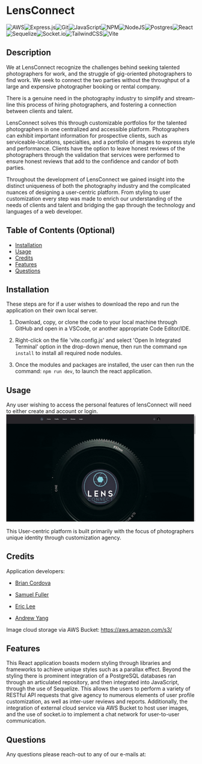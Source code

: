 # LensConnect
 ![AWS](https://img.shields.io/badge/AWS-%23FF9900.svg?style=for-the-badge&logo=amazon-aws&logoColor=white)![Express.js](https://img.shields.io/badge/express.js-%23404d59.svg?style=for-the-badge&logo=express&logoColor=%2361DAFB)![Git](https://img.shields.io/badge/git-%23F05033.svg?style=for-the-badge&logo=git&logoColor=white)![JavaScript](https://img.shields.io/badge/javascript-%23323330.svg?style=for-the-badge&logo=javascript&logoColor=%23F7DF1E)![NPM](https://img.shields.io/badge/NPM-%23CB3837.svg?style=for-the-badge&logo=npm&logoColor=white)![NodeJS](https://img.shields.io/badge/node.js-6DA55F?style=for-the-badge&logo=node.js&logoColor=white)![Postgres](https://img.shields.io/badge/postgres-%23316192.svg?style=for-the-badge&logo=postgresql&logoColor=white)![React](https://img.shields.io/badge/react-%2320232a.svg?style=for-the-badge&logo=react&logoColor=%2361DAFB)![Sequelize](https://img.shields.io/badge/Sequelize-52B0E7?style=for-the-badge&logo=Sequelize&logoColor=white)![Socket.io](https://img.shields.io/badge/Socket.io-black?style=for-the-badge&logo=socket.io&badgeColor=010101)![TailwindCSS](https://img.shields.io/badge/tailwindcss-%2338B2AC.svg?style=for-the-badge&logo=tailwind-css&logoColor=white)![Vite](https://img.shields.io/badge/vite-%23646CFF.svg?style=for-the-badge&logo=vite&logoColor=white)

 
## Description
We at LensConnect recognize the challenges behind seeking talented photographers for work, and the struggle of gig-oriented photographers to find work. We seek to connect the two parties without the throughput of a large and expensive photographer booking or rental company.

There is a genuine need in the photography industry to simplify and stream-line this process of hiring photographers, and fostering a connection between clients and talent.

LensConnect solves this through customizable portfolios for the talented photographers in one centralized and accessible platform. Photographers can exhibit important information for prospective clients, such as serviceable-locations, specialties, and a portfolio of images to express style and performance. Clients have the option to leave honest reviews of the photographers through the validation that services were performed to ensure honest reviews that add to the confidence and candor of both parties. 

Throughout the development of LensConnect we gained insight into the distinct uniqueness of both the photography industry and the complicated nuances of designing a user-centric platform. From styling to user customization every step was made to enrich our understanding of the needs of clients and talent and bridging the gap through the technology and languages of a web developer. 

## Table of Contents (Optional)

- [Installation](#installation)
- [Usage](#usage)
- [Credits](#credits)
- [Features](#features)
- [Questions](#questions)

## Installation
These steps are for if a user wishes to download the repo and run the application on their own local server.

1. Download, copy, or clone the code to your local machine through GitHub and open in a VSCode, or another appropriate Code Editor/IDE. 


3. Right-click on the file 'vite.config.js' and select 'Open In Integrated Terminal' option in the drop-down menue, then run the command ```npm install``` to install all required node nodules. 


6. Once the modules and packages are installed, the user can then run the command: ```npm run dev```, to launch the react application.

## Usage

Any user wishing to access the personal features of lensConnect will need to either create and account or login.
![Gif of login/signup process](public/READMEImages/loginandsignup.gif)

This User-centric platform is built primarily with the focus of photographers unique identity through customization agency.

## Credits

Application developers:

* <a href="https://github.com/BrianHCordova"> Brian Cordova </a>

* <a href="https://github.com/SamuelFullerCA"> Samuel Fuller </a>

* <a href="https://github.com/ericeya"> Eric Lee </a>

* <a href="https://github.com/anduhrooo"> Andrew Yang</a>

Image cloud storage via AWS Bucket: https://aws.amazon.com/s3/


## Features

This React application boasts modern styling through libraries and frameworks to achieve unique styles such as a parallax effect. Beyond the styling there is prominent integration of a PostgreSQL databases ran through an articulated repository, and then integrated into JavaScript, through the use of Sequelize. This allows the users to perform a variety of RESTful API requests that give agency to numerous elements of user profile customization, as well as inter-user reviews and reports. Additionally, the integration of external cloud service via AWS Bucket to host user images, and the use of socket.io to implement a chat network for user-to-user communication.

## Questions

Any questions please reach-out to any of our e-mails at: 

